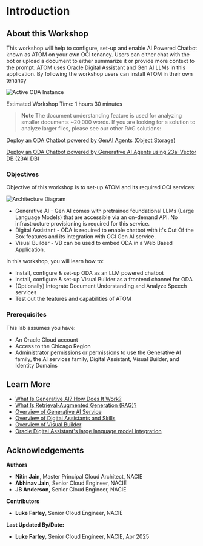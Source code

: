 # Introduction

## About this Workshop

This workshop will help to configure, set-up and enable AI Powered Chatbot known as ATOM on your own OCI tenancy.
Users can either chat with the bot or upload a document to either summarize it or provide more context to the prompt. ATOM uses Oracle Digital Assistant and Gen AI LLMs in this application. By following the workshop users can install ATOM in their own tenancy

![Active ODA Instance](images/atom.png)

Estimated Workshop Time: 1 hours 30 minutes

> **Note** The document understanding feature is used for analyzing smaller documents ~20,000 words. If you are looking for a solution to analyze larger files, please see our other RAG solutions: 

[Deploy an ODA Chatbot powered by GenAI Agents (Object Storage)](https://livelabs.oracle.com/pls/apex/r/dbpm/livelabs/run-workshop?p210_wid=4022&p210_wec=&session=126701828086940)
 
[Deploy an ODA Chatbot powered by Generative AI Agents using 23ai Vector DB (23AI DB)](https://apexapps.oracle.com/pls/apex/r/dbpm/livelabs/run-workshop?p210_wid=4070&p210_wec=&session=105575298156069)

### Objectives

Objective of this workshop is to set-up ATOM and its required OCI services:

![Architecture Diagram](images/arch_diagram.drawio.png)

* Generative AI - Gen AI comes with pretrained foundational LLMs (Large Language Models) that are accessible via an on-demand API. No infrastructure provisioning is required for this service.
* Digital Assistant - ODA is required to enable chatbot with it's Out Of the Box features and its integration with OCI Gen AI service.
* Visual Builder - VB can be used to embed ODA in a Web Based Application.

In this workshop, you will learn how to: 

* Install, configure & set-up ODA as an LLM powered chatbot
* Install, configure & set-up Visual Builder as a frontend channel for ODA
* (Optionally) Integrate Document Understanding and Analyze Speech services
* Test out the features and capabilities of ATOM

### Prerequisites

This lab assumes you have:

* An Oracle Cloud account
* Access to the Chicago Region
* Administrator permissions or permissions to use the Generative AI family, the AI services family, Digital Assistant, Visual Builder, and Identity Domains

## Learn More

* [What Is Generative AI? How Does It Work?](https://www.oracle.com/artificial-intelligence/generative-ai/what-is-generative-ai/)
* [What Is Retrieval-Augmented Generation (RAG)?](https://www.oracle.com/artificial-intelligence/generative-ai/retrieval-augmented-generation-rag/)
* [Overview of Generative AI Service](https://docs.oracle.com/en-us/iaas/Content/generative-ai/overview.htm)
* [Overview of Digital Assistants and Skills](https://docs.oracle.com/en-us/iaas/digital-assistant/doc/overview-digital-assistants-and-skills.html)
* [Overview of Visual Builder](https://docs.oracle.com/en-us/iaas/visual-builder/doc/oracle-visual-builder.html)
* [Oracle Digital Assistant's large language model integration](https://docs.oracle.com/en/cloud/paas/digital-assistant/use-chatbot/llm-blocks-skills.html)

## Acknowledgements

**Authors**

* **Nitin Jain**, Master Principal Cloud Architect, NACIE
* **Abhinav Jain**, Senior Cloud Engineer, NACIE
* **JB Anderson**, Senior Cloud Engineer, NACIE

**Contributors**
* **Luke Farley**, Senior Cloud Engineer, NACIE

**Last Updated By/Date:**
* **Luke Farley**, Senior Cloud Engineer, NACIE, Apr 2025